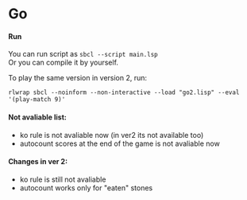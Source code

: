 # Go

#### Run
You can run script as `sbcl --script main.lsp`\
Or you can compile it by yourself.

To play the same version in version 2, run:
```shell
rlwrap sbcl --noinform --non-interactive --load "go2.lisp" --eval '(play-match 9)'
```

#### Not avaliable list:
- ko rule is not avaliable now (in ver2 its not available too)
- autocount scores at the end of the game is not avaliable now

#### Changes in ver 2:
- ko rule is still not avaliable
- autocount works only for "eaten" stones
